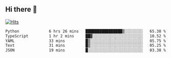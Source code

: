 ## Hi there 👋

<!--
**alihaqberdi/alihaqberdi** is a ✨ _special_ ✨ repository because its `README.md` (this file) appears on your GitHub profile.

Here are some ideas to get you started:

- 🔭 I’m currently working on ...
- 🌱 I’m currently learning ...
- 👯 I’m looking to collaborate on ...
- 🤔 I’m looking for help with ...
- 💬 Ask me about ...
- 📫 How to reach me: ...
- 😄 Pronouns: ...
- ⚡ Fun fact: ...
-->

[![Hits](https://hits.sh/github.com/alihaqberdi.svg)](https://hits.sh/github.com/alihaqberdi/)

<!--START_SECTION:waka-->

```txt
Python             6 hrs 26 mins   ████████████████▒░░░░░░░░   65.38 %
TypeScript         1 hr 2 mins     ██▓░░░░░░░░░░░░░░░░░░░░░░   10.52 %
YAML               33 mins         █▒░░░░░░░░░░░░░░░░░░░░░░░   05.75 %
Text               31 mins         █▒░░░░░░░░░░░░░░░░░░░░░░░   05.25 %
JSON               19 mins         █░░░░░░░░░░░░░░░░░░░░░░░░   03.38 %
```

<!--END_SECTION:waka-->
